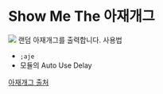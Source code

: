 # Show Me The 아재개그
![](https://cdn.discordapp.com/attachments/943125579782295553/1066619797510565908/image.png)
랜덤 아재개그를 출력합니다.
사용법
- `;aje`
- 모듈의 Auto Use Delay

[아재개그 출처](https://github.com/Team-WAVE-x/Stop-uncle/blob/master/src/ajegag.json)